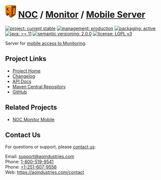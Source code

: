 # [<img src="ao-logo.png" alt="AO Logo" width="35" height="40">](https://github.com/ao-apps) [NOC](https://github.com/ao-apps/noc) / [Monitor](https://github.com/ao-apps/noc-monitor) / [Mobile Server](https://github.com/ao-apps/noc-monitor-mobile-server)

[![project: current stable](https://aoindustries.com/ao-badges/project-current-stable.svg)](https://aoindustries.com/life-cycle#project-current-stable)
[![management: production](https://aoindustries.com/ao-badges/management-production.svg)](https://aoindustries.com/life-cycle#management-production)
[![packaging: active](https://aoindustries.com/ao-badges/packaging-active.svg)](https://aoindustries.com/life-cycle#packaging-active)  
[![java: &gt;= 11](https://aoindustries.com/ao-badges/java-11.svg)](https://docs.oracle.com/en/java/javase/11/docs/api/)
[![semantic versioning: 2.0.0](https://aoindustries.com/ao-badges/semver-2.0.0.svg)](http://semver.org/spec/v2.0.0.html)
[![license: LGPL v3](https://aoindustries.com/ao-badges/license-lgpl-3.0.svg)](https://www.gnu.org/licenses/lgpl-3.0)

Server for [mobile access to Monitoring](https://github.com/ao-apps/noc-monitor-mobile).

## Project Links
* [Project Home](https://aoindustries.com/noc/monitor/mobile-server/)
* [Changelog](https://aoindustries.com/noc/monitor/mobile-server/changelog)
* [API Docs](https://aoindustries.com/noc/monitor/mobile-server/apidocs/)
* [Maven Central Repository](https://search.maven.org/artifact/com.aoindustries/noc-monitor-mobile-server)
* [GitHub](https://github.com/ao-apps/noc-monitor-mobile-server)

## Related Projects
* [NOC Monitor Mobile](https://github.com/ao-apps/noc-monitor-mobile)

## Contact Us
For questions or support, please [contact us](https://aoindustries.com/contact):

Email: [support@aoindustries.com](mailto:support@aoindustries.com)  
Phone: [1-800-519-9541](tel:1-800-519-9541)  
Phone: [+1-251-607-9556](tel:+1-251-607-9556)  
Web: https://aoindustries.com/contact

